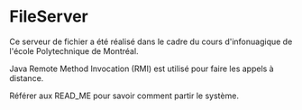 # FileServer

Ce serveur de fichier a été réalisé dans le cadre du cours d'infonuagique de l'école Polytechnique de Montréal.

Java Remote Method Invocation (RMI) est utilisé pour faire les appels à distance.

Référer aux READ_ME pour savoir comment partir le système.